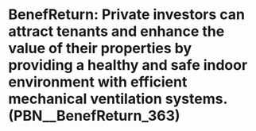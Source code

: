 # BenefReturn: __Private investors can attract tenants and enhance the value of their properties by providing a healthy and safe indoor environment with efficient mechanical ventilation systems.__ (PBN__BenefReturn_363)

